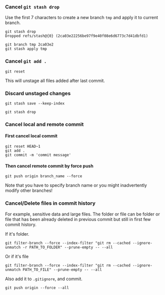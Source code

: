 ### Cancel `git stash drop`

Use the first 7 characters to create a new branch `tmp` and apply it to current branch.

```
git stash drop
Dropped refs/stash@{0} (2ca03e22256be97f9e40f08e6d6773c7d41dbfd1)
```

```
git branch tmp 2ca03e2
git stash apply tmp
```

### Cancel `git add .`

```
git reset
```

This will unstage all files added after last commit.

### Discard unstaged changes

```
git stash save --keep-index

git stash drop
```

### Cancel local and remote commit

#### First cancel local commit

```
git reset HEAD~1
git add .
git commit -m 'commit message'
```

#### Then cancel remote commit by force push

```
git push origin branch_name --force
```

Note that you have to specify branch name or you might inadvertently modify other branches!

### Cancel/Delete files in commit history

For example, sensitive data and large files. The folder or file can be folder or file that has been already deleted in previous commit but still in first few commit history.

If it's folder.

```
git filter-branch --force --index-filter "git rm --cached --ignore-unmatch -r PATH_TO_FOLDER" --prune-empty -- --all
```

Or if it's file

```
git filter-branch --force --index-filter "git rm --cached --ignore-unmatch PATH_TO_FILE" --prune-empty -- --all
```

Also add it to `.gitignore`, and commit.

```
git push origin --force --all
```


